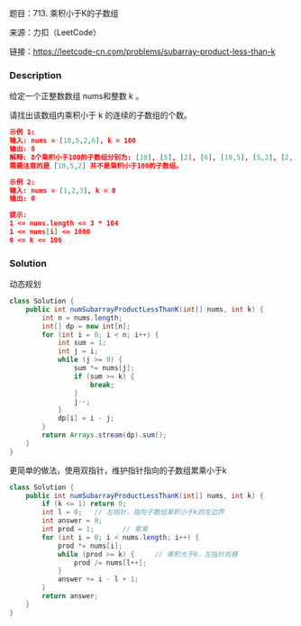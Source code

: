 题目：713. 乘积小于K的子数组

来源：力扣（LeetCode）

链接：https://leetcode-cn.com/problems/subarray-product-less-than-k


### Description

给定一个正整数数组 nums和整数 k 。

请找出该数组内乘积小于 k 的连续的子数组的个数。

 ```json
 示例 1:
 输入: nums = [10,5,2,6], k = 100
 输出: 8
 解释: 8个乘积小于100的子数组分别为: [10], [5], [2], [6], [10,5], [5,2], [2,6], [5,2,6]。
 需要注意的是 [10,5,2] 并不是乘积小于100的子数组。
 
 示例 2:
 输入: nums = [1,2,3], k = 0
 输出: 0
 
 提示: 
 1 <= nums.length <= 3 * 104
 1 <= nums[i] <= 1000
 0 <= k <= 106
 ```



### Solution

动态规划

```java
class Solution {
    public int numSubarrayProductLessThanK(int[] nums, int k) {
        int n = nums.length;
        int[] dp = new int[n];
        for (int i = 0; i < n; i++) {
            int sum = 1;
            int j = i;
            while (j >= 0) {
                sum *= nums[j];
                if (sum >= k) {
                    break;
                }
                j--;
            }
            dp[i] = i - j;
        }
        return Arrays.stream(dp).sum();
    }
}
```

更简单的做法，使用双指针，维护指针指向的子数组累乘小于k

```java
class Solution {
    public int numSubarrayProductLessThanK(int[] nums, int k) {
        if (k <= 1) return 0;
        int l = 0;   // 左指针，指向子数组乘积小于k的左边界
        int answer = 0;     
        int prod = 1;       // 累乘
        for (int i = 0; i < nums.length; i++) {
            prod *= nums[i];
            while (prod >= k) {     // 乘积大于0，左指针右移
                prod /= nums[l++];
            }
            answer += i - l + 1;
        }
        return answer;
    }
}
```





